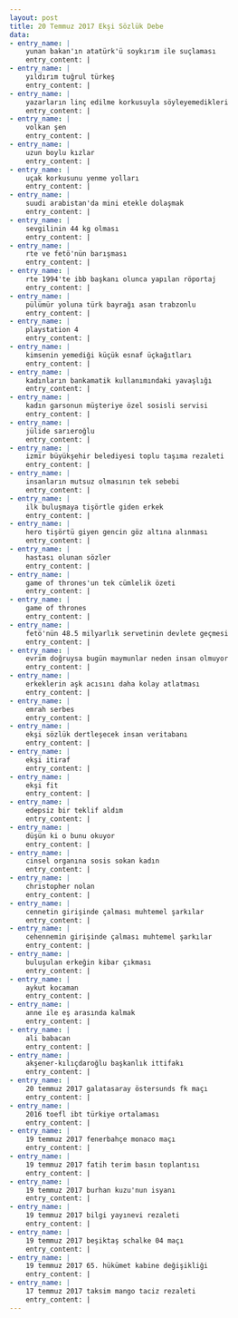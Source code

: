 ```yaml
---
layout: post
title: 20 Temmuz 2017 Ekşi Sözlük Debe
data:
- entry_name: |
    yunan bakan'ın atatürk'ü soykırım ile suçlaması
    entry_content: |
- entry_name: |
    yıldırım tuğrul türkeş
    entry_content: |
- entry_name: |
    yazarların linç edilme korkusuyla söyleyemedikleri
    entry_content: |
- entry_name: |
    volkan şen
    entry_content: |
- entry_name: |
    uzun boylu kızlar
    entry_content: |
- entry_name: |
    uçak korkusunu yenme yolları
    entry_content: |
- entry_name: |
    suudi arabistan'da mini etekle dolaşmak
    entry_content: |
- entry_name: |
    sevgilinin 44 kg olması
    entry_content: |
- entry_name: |
    rte ve fetö'nün barışması
    entry_content: |
- entry_name: |
    rte 1994'te ibb başkanı olunca yapılan röportaj
    entry_content: |
- entry_name: |
    pülümür yoluna türk bayrağı asan trabzonlu
    entry_content: |
- entry_name: |
    playstation 4
    entry_content: |
- entry_name: |
    kimsenin yemediği küçük esnaf üçkağıtları
    entry_content: |
- entry_name: |
    kadınların bankamatik kullanımındaki yavaşlığı
    entry_content: |
- entry_name: |
    kadın garsonun müşteriye özel sosisli servisi
    entry_content: |
- entry_name: |
    jülide sarıeroğlu
    entry_content: |
- entry_name: |
    izmir büyükşehir belediyesi toplu taşıma rezaleti
    entry_content: |
- entry_name: |
    insanların mutsuz olmasının tek sebebi
    entry_content: |
- entry_name: |
    ilk buluşmaya tişörtle giden erkek
    entry_content: |
- entry_name: |
    hero tişörtü giyen gencin göz altına alınması
    entry_content: |
- entry_name: |
    hastası olunan sözler
    entry_content: |
- entry_name: |
    game of thrones'un tek cümlelik özeti
    entry_content: |
- entry_name: |
    game of thrones
    entry_content: |
- entry_name: |
    fetö'nün 48.5 milyarlık servetinin devlete geçmesi
    entry_content: |
- entry_name: |
    evrim doğruysa bugün maymunlar neden insan olmuyor
    entry_content: |
- entry_name: |
    erkeklerin aşk acısını daha kolay atlatması
    entry_content: |
- entry_name: |
    emrah serbes
    entry_content: |
- entry_name: |
    ekşi sözlük dertleşecek insan veritabanı
    entry_content: |
- entry_name: |
    ekşi itiraf
    entry_content: |
- entry_name: |
    ekşi fit
    entry_content: |
- entry_name: |
    edepsiz bir teklif aldım
    entry_content: |
- entry_name: |
    düşün ki o bunu okuyor
    entry_content: |
- entry_name: |
    cinsel organına sosis sokan kadın
    entry_content: |
- entry_name: |
    christopher nolan
    entry_content: |
- entry_name: |
    cennetin girişinde çalması muhtemel şarkılar
    entry_content: |
- entry_name: |
    cehennemin girişinde çalması muhtemel şarkılar
    entry_content: |
- entry_name: |
    buluşulan erkeğin kibar çıkması
    entry_content: |
- entry_name: |
    aykut kocaman
    entry_content: |
- entry_name: |
    anne ile eş arasında kalmak
    entry_content: |
- entry_name: |
    ali babacan
    entry_content: |
- entry_name: |
    akşener-kılıçdaroğlu başkanlık ittifakı
    entry_content: |
- entry_name: |
    20 temmuz 2017 galatasaray östersunds fk maçı
    entry_content: |
- entry_name: |
    2016 toefl ibt türkiye ortalaması
    entry_content: |
- entry_name: |
    19 temmuz 2017 fenerbahçe monaco maçı
    entry_content: |
- entry_name: |
    19 temmuz 2017 fatih terim basın toplantısı
    entry_content: |
- entry_name: |
    19 temmuz 2017 burhan kuzu'nun isyanı
    entry_content: |
- entry_name: |
    19 temmuz 2017 bilgi yayınevi rezaleti
    entry_content: |
- entry_name: |
    19 temmuz 2017 beşiktaş schalke 04 maçı
    entry_content: |
- entry_name: |
    19 temmuz 2017 65. hükümet kabine değişikliği
    entry_content: |
- entry_name: |
    17 temmuz 2017 taksim mango taciz rezaleti
    entry_content: |
---
```


